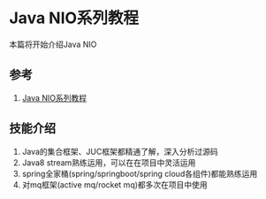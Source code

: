 # Java NIO系列教程

本篇将开始介绍Java NIO


## 参考
1. [Java NIO系列教程](http://ifeve.com/overview/)


## 技能介绍

1. Java的集合框架、JUC框架都精通了解，深入分析过源码
2. Java8 stream熟练运用，可以在在项目中灵活运用
3. spring全家桶(spring/springboot/spring cloud各组件)都能熟练运用
4. 对mq框架(active mq/rocket mq)都多次在项目中使用